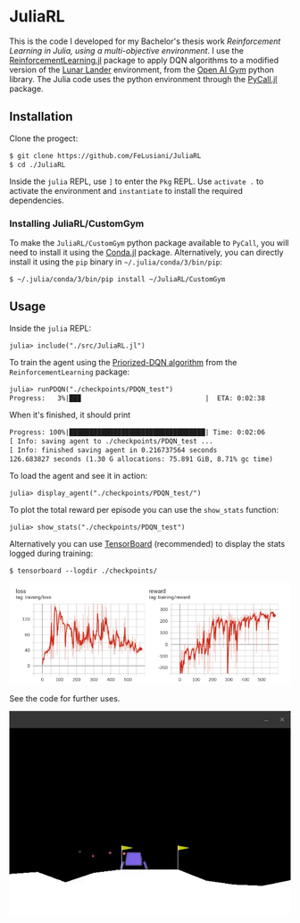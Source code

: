 # JuliaRL

This is the code I developed for my Bachelor's thesis work *Reinforcement Learning in Julia, using a multi-objective environment*.
I use the [ReinforcementLearning.jl](https://github.com/JuliaReinforcementLearning/ReinforcementLearning.jl) package to apply DQN algorithms to a modified version of the [Lunar Lander](https://gym.openai.com/envs/LunarLander-v2/) environment, from the [Open AI Gym](https://github.com/openai/gym) python library. The Julia code uses the python environment through the [PyCall.jl](https://github.com/JuliaPy/PyCall.jl) package.

## Installation
Clone the progect:
```
$ git clone https://github.com/FeLusiani/JuliaRL
$ cd ./JuliaRL
```

Inside the `julia` REPL, use `]` to enter the `Pkg` REPL. Use `activate .` to activate the environment and `instantiate` to install the required dependencies.

### Installing JuliaRL/CustomGym
To make the `JuliaRL/CustomGym` python package available to `PyCall`, you will need to install it using the [Conda.jl](https://github.com/Luthaf/Conda.jl) package. Alternatively, you can directly install it using the `pip` binary in `~/.julia/conda/3/bin/pip`:
```
$ ~/.julia/conda/3/bin/pip install ~/JuliaRL/CustomGym
```

## Usage
Inside the `julia` REPL:
```
julia> include("./src/JuliaRL.jl")
```
To train the agent using the [Priorized-DQN algorithm](https://github.com/JuliaReinforcementLearning/ReinforcementLearningZoo.jl/blob/master/src/algorithms/dqns/prioritized_dqn.jl) from the `ReinforcementLearning` package:
```
julia> runPDQN("./checkpoints/PDQN_test")
Progress:   3%|██▉                               |  ETA: 0:02:38
```

When it's finished, it should print
```
Progress: 100%|██████████████████████████████████| Time: 0:02:06
[ Info: saving agent to ./checkpoints/PDQN_test ...
[ Info: finished saving agent in 0.216737564 seconds
126.683827 seconds (1.30 G allocations: 75.891 GiB, 8.71% gc time)
```

To load the agent and see it in action:
```
julia> display_agent("./checkpoints/PDQN_test/")
```

To plot the total reward per episode you can use the `show_stats` function:
```
julia> show_stats("./checkpoints/PDQN_test")
```

Alternatively you can use [TensorBoard](https://www.tensorflow.org/tensorboard) (recommended) to display the stats logged during training:
```
$ tensorboard --logdir ./checkpoints/
```
![](./img/PDQN_original.png)


See the code for further uses.

![](./img/lunar_lander.gif)
